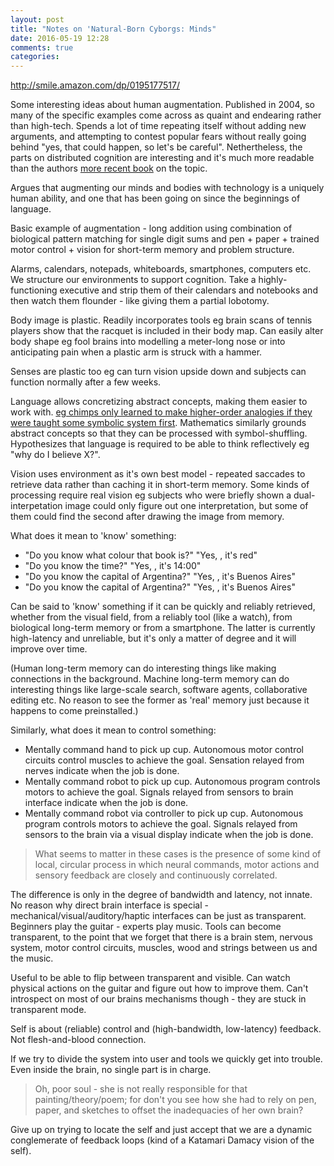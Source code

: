 ```yaml
---
layout: post
title: "Notes on 'Natural-Born Cyborgs: Minds"
date: 2016-05-19 12:28
comments: true
categories: 
---
```


http://smile.amazon.com/dp/0195177517/

Some interesting ideas about human augmentation. Published in 2004, so many of the specific examples come across as quaint and endearing rather than high-tech. Spends a lot of time repeating itself without adding new arguments, and attempting to contest popular fears without really going behind "yes, that could happen, so let's be careful". Nethertheless, the parts on distributed cognition are interesting and it's much more readable than the authors [more recent book](http://smile.amazon.com/Supersizing-Mind-Embodiment-Cognitive-Philosophy/dp/0199773688/ref=asap_bc?ie=UTF8) on the topic. 

Argues that augmenting our minds and bodies with technology is a uniquely human ability, and one that has been going on since the beginnings of language. 

Basic example of augmentation - long addition using combination of biological pattern matching for single digit sums and pen + paper + trained motor control + vision for short-term memory and problem structure.

Alarms, calendars, notepads, whiteboards, smartphones, computers etc. We structure our environments to support cognition. Take a highly-functioning executive and strip them of their calendars and notebooks and then watch them flounder - like giving them a partial lobotomy. 

Body image is plastic. Readily incorporates tools eg brain scans of tennis players show that the racquet is included in their body map. Can easily alter body shape eg fool brains into modelling a meter-long nose or into anticipating pain when a plastic arm is struck with a hammer.

Senses are plastic too eg can turn vision upside down and subjects can function normally after a few weeks.

Language allows concretizing abstract concepts, making them easier to work with. [eg chimps only learned to make higher-order analogies if they were taught some symbolic system first](https://www.researchgate.net/publication/238598702_WHY_MONKEYS_AND_PIGEONS_UNLIKE_CERTAIN_APES_CANNOT_REASON_ANALOGICALLY). Mathematics similarly grounds abstract concepts so that they can be processed with symbol-shuffling. Hypothesizes that language is required to be able to think reflectively eg "why do I believe X?".

Vision uses environment as it's own best model - repeated saccades to retrieve data rather than caching it in short-term memory. Some kinds of processing require real vision eg subjects who were briefly shown a dual-interpetation image could only figure out one interpretation, but some of them could find the second after drawing the image from memory.

What does it mean to 'know' something:

* "Do you know what colour that book is?" "Yes, <looks at book>, it's red"
* "Do you know the time?" "Yes, <looks at watch>, it's 14:00"
* "Do you know the capital of Argentina?" "Yes, <retrieves from long-term memory>, it's Buenos Aires"
* "Do you know the capital of Argentina?" "Yes, <looks up on phone>, it's Buenos Aires"

Can be said to 'know' something if it can be quickly and reliably retrieved, whether from the visual field, from a reliably tool (like a watch), from biological long-term memory or from a smartphone. The latter is currently high-latency and unreliable, but it's only a matter of degree and it will improve over time.

(Human long-term memory can do interesting things like making connections in the background. Machine long-term memory can do interesting things like large-scale search, software agents, collaborative editing etc. No reason to see the former as 'real' memory just because it happens to come preinstalled.)

Similarly, what does it mean to control something:

* Mentally command hand to pick up cup. Autonomous motor control circuits control muscles to achieve the goal. Sensation relayed from nerves indicate when the job is done.
* Mentally command robot to pick up cup. Autonomous program controls motors to achieve the goal. Signals relayed from sensors to brain interface indicate when the job is done.
* Mentally command robot via controller to pick up cup. Autonomous program controls motors to achieve the goal. Signals relayed from sensors to the brain via a visual display indicate when the job is done.

> What seems to matter in these cases is the presence of some kind of local, circular process in which neural commands, motor actions and sensory feedback are closely and continuously correlated. 

The difference is only in the degree of bandwidth and latency, not innate. No reason why direct brain interface is special - mechanical/visual/auditory/haptic interfaces can be just as transparent. Beginners play the guitar - experts play music. Tools can become transparent, to the point that we forget that there is a brain stem, nervous system, motor control circuits, muscles, wood and strings between us and the music.

Useful to be able to flip between transparent and visible. Can watch physical actions on the guitar and figure out how to improve them. Can't introspect on most of our brains mechanisms though - they are stuck in transparent mode.

Self is about (reliable) control and (high-bandwidth, low-latency) feedback. Not flesh-and-blood connection. 

If we try to divide the system into user and tools we quickly get into trouble. Even inside the brain, no single part is in charge. 

> Oh, poor soul - she is not really responsible for that painting/theory/poem; for don't you see how she had to rely on pen, paper, and sketches to offset the inadequacies of her own brain?

Give up on trying to locate the self and just accept that we are a dynamic conglemerate of feedback loops (kind of a Katamari Damacy vision of the self).
